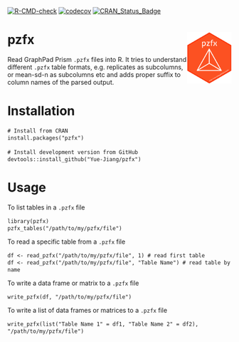[![R-CMD-check](https://github.com/Yue-Jiang/pzfx/workflows/R-CMD-check/badge.svg)](https://github.com/Yue-Jiang/pzfx/actions)
[![codecov](https://codecov.io/gh/Yue-Jiang/pzfx/branch/master/graph/badge.svg)](https://codecov.io/gh/Yue-Jiang/pzfx)
[![CRAN_Status_Badge](http://www.r-pkg.org/badges/version/pzfx)](https://cran.r-project.org/package=pzfx)

# pzfx <img src="man/figures/logo.png" width="100" align="right" />
Read GraphPad Prism `.pzfx` files into R. It tries to understand different `.pzfx` table formats, e.g. replicates as subcolumns, or mean-sd-n as subcolumns etc and adds proper suffix to column names of the parsed output.

# Installation
```
# Install from CRAN
install.packages("pzfx")

# Install development version from GitHub
devtools::install_github("Yue-Jiang/pzfx")
```

# Usage

To list tables in a `.pzfx` file
```
library(pzfx)
pzfx_tables("/path/to/my/pzfx/file")
```

To read a specific table from a `.pzfx` file
```
df <- read_pzfx("/path/to/my/pzfx/file", 1) # read first table
df <- read_pzfx("/path/to/my/pzfx/file", "Table Name") # read table by name
```

To write a data frame or matrix to a `.pzfx` file
```
write_pzfx(df, "/path/to/my/pzfx/file")
```

To write a list of data frames or matrices to a `.pzfx` file
```
write_pzfx(list("Table Name 1" = df1, "Table Name 2" = df2), "/path/to/my/pzfx/file")
```
